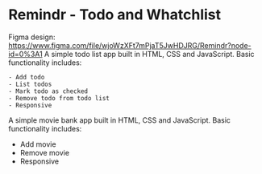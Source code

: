 # Remindr - Todo and Whatchlist

Figma design: https://www.figma.com/file/wjoWzXFt7mPjaT5JwHDJRG/Remindr?node-id=0%3A1
A simple todo list app built in HTML, CSS and JavaScript. Basic functionality includes:

    - Add todo
    - List todos
    - Mark todo as checked
    - Remove todo from todo list
    - Responsive

A simple movie bank app built in HTML, CSS and JavaScript. Basic functionality includes:

- Add movie
- Remove movie
- Responsive

